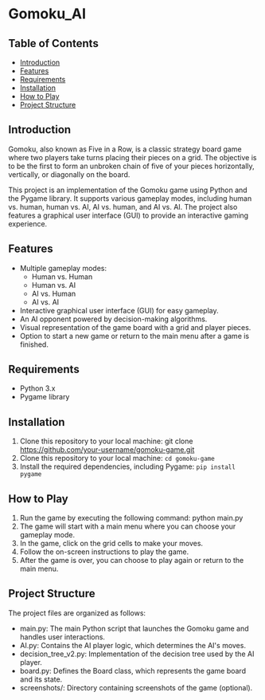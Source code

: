 # Gomoku_AI

## Table of Contents

- [Introduction](#introduction)
- [Features](#features)
- [Requirements](#requirements)
- [Installation](#installation)
- [How to Play](#how-to-play)
- [Project Structure](#project-structure)

## Introduction

Gomoku, also known as Five in a Row, is a classic strategy board game where two players take turns placing their pieces on a grid. The objective is to be the first to form an unbroken chain of five of your pieces horizontally, vertically, or diagonally on the board.

This project is an implementation of the Gomoku game using Python and the Pygame library. It supports various gameplay modes, including human vs. human, human vs. AI, AI vs. human, and AI vs. AI. The project also features a graphical user interface (GUI) to provide an interactive gaming experience.

## Features

- Multiple gameplay modes:
  - Human vs. Human
  - Human vs. AI
  - AI vs. Human
  - AI vs. AI
- Interactive graphical user interface (GUI) for easy gameplay.
- An AI opponent powered by decision-making algorithms.
- Visual representation of the game board with a grid and player pieces.
- Option to start a new game or return to the main menu after a game is finished.

## Requirements

- Python 3.x
- Pygame library

## Installation

1. Clone this repository to your local machine:
   git clone https://github.com/your-username/gomoku-game.git
2. Clone this repository to your local machine:
   ```cd gomoku-game```
3. Install the required dependencies, including Pygame:
   ```pip install pygame```

## How to Play

1. Run the game by executing the following command:
   python main.py
2. The game will start with a main menu where you can choose your gameplay mode.
3. In the game, click on the grid cells to make your moves.
4. Follow the on-screen instructions to play the game.
5. After the game is over, you can choose to play again or return to the main menu.


## Project Structure

The project files are organized as follows:

- main.py: The main Python script that launches the Gomoku game and handles user interactions.
- AI.py: Contains the AI player logic, which determines the AI's moves.
- decision_tree_v2.py: Implementation of the decision tree used by the AI player.
- board.py: Defines the Board class, which represents the game board and its state.
- screenshots/: Directory containing screenshots of the game (optional).
